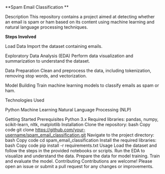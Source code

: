 **Spam Email Classification
**

Description
This repository contains a project aimed at detecting whether an email is spam or ham based on its content using machine learning and natural language processing techniques.

**Steps Involved**

Load Data
Import the dataset containing emails.

Exploratory Data Analysis (EDA)
Perform data visualization and summarization to understand the dataset.

Data Preparation
Clean and preprocess the data, including tokenization, removing stop words, and vectorization.

Model Building
Train machine learning models to classify emails as spam or ham.

Technologies Used

Python
Machine Learning
Natural Language Processing (NLP)

Getting Started
Prerequisites
Python 3.x
Required libraries: pandas, numpy, scikit-learn, nltk, matplotlib
Installation
Clone the repository:
bash
Copy code
git clone https://github.com/your-username/spam_email_classification.git
Navigate to the project directory:
bash
Copy code
cd spam_email_classification
Install the required libraries:
bash
Copy code
pip install -r requirements.txt
Usage
Load the dataset and follow the steps in the provided notebooks or scripts.
Run the EDA to visualize and understand the data.
Prepare the data for model training.
Train and evaluate the model.
Contributing
Contributions are welcome! Please open an issue or submit a pull request for any changes or improvements.

